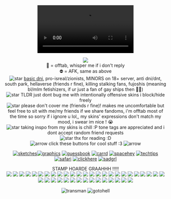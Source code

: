 
<div align="center">

 <div align="center">
<video src= https://github.com/user-attachments/assets/d71ec205-f460-460a-922b-fada8b5a56fb />
</div>
 
 ![](https://komarev.com/ghpvc/?username=tboydin&label=goobers+++&color=9bdbff&style=plastic) 
<br>🌙 = offtab, whisper me if i don't reply
<br> ⛔ = AFK, same as above
<br> ![star](https://gifcity.carrd.co/assets/images/gallery282/06583020.gif?v=238ae5e6) <a href="https://dnicriteria.carrd.co">basic dni</a>, pro-isreal/zionists, MINORS on 18+ server, anti dni/dnt, south park, hellaverse (friends r fine), killing stalking fans, fujoshis (meaning bl/mlm fetishizers, if ur just a fan of gay ships then 🤷‍♂️)
<br>![star](https://gifcity.carrd.co/assets/images/gallery282/06583020.gif?v=238ae5e6) TLDR just dont bug me with intentionally offensive skins i block/hide freely
<br>![star](https://gifcity.carrd.co/assets/images/gallery282/06583020.gif?v=238ae5e6) please don't cover me (friends r fine)! makes me uncomfortable but feel free to sit with me/my friends if we share fandoms, i'm offtab most of the time so sorry if i ignore u lol,, my skins' expressions don't match my mood, i swear im nice ! :sob:
<br>![star](https://gifcity.carrd.co/assets/images/gallery282/06583020.gif?v=238ae5e6) taking inspo from my skins is chill :P tone tags are appreciated and i dont accept random friend requests 
<br>![star](https://gifcity.carrd.co/assets/images/gallery282/06583020.gif?v=238ae5e6) thx for reading :D
<br> ![arrow](https://gifcity.carrd.co/assets/images/gallery272/3356dfef.gif?v=47652796) click these buttons for cool stuff :3 ![arrow](https://gifcity.carrd.co/assets/images/gallery272/3356dfef.gif?v=47652796)

<a href="https://sageysketches.tumblr.com/">![sketches](https://64.media.tumblr.com/6f99e0d3bfcdedeaf5cf5e4059e0a72f/3333b3b12d33a859-8d/s100x200/42c4f53cdd5d1c822d63cfab2b3cb5df02d246be.pnj)</a><a href="https://tboydin.neocities.org/graphics">![graphics](https://64.media.tumblr.com/e3425d1db5820eed6ac28af7a7426f6b/60142144b7a226d2-28/s100x200/fc06898ae57710c1ffdc6b82da8812f55090d8f5.gifv)</a> <a href="https://tboydin.atabook.org/">![guessbook](https://64.media.tumblr.com/a26e273143bd232a1aaa471bc5e41723/e2d9cbd6f35db6b6-91/s100x200/22b7a071bbfb06e6b3fda1d777d2549c72d3499f.webp)</a> <a href="https://iswsifobaaigwtsswam.carrd.co/">![carrd](https://64.media.tumblr.com/603d323a4f6002a1552cd632b4a351b4/2a9d1e61df91f5df-a5/s100x200/c27be2b4fb0d242ed126142db6bb5c9687508adc.gifv)</a> <a href="https://spacehey.com/tboydin">![spacehey](https://64.media.tumblr.com/caadba37f38c298b01364b22f70af02f/be742d7aa4f27e81-b7/s100x200/efc88b83b773d7cf8a1b203f23177d2182735c51.gifv)</a> <a href="https://www.tumblr.com/agentromanoffsir/717067981978533888/neocities-guide-why-you-should-build-your-own">![techtips](https://pixelsafari.neocities.org/buttons/2linus.gif)</a> <a href="https://pixelsafari.neocities.org/">![safari](https://pixelsafari.neocities.org/about/pixelsafari.gif)</a> <a href="https://gifcity.carrd.co/">![clickhere](https://gifcity.carrd.co/assets/images/gallery87/456c12a0.gif?v=ec51e415)</a> <a href="https://sadgrl.online/">![sadgrl](https://sadgrl.online/assets/images/buttons/sadgrlonline.gif)</a>
<br>

STAMP HOARDE GRAAHHH !!!!!
<br> <img src="https://images-wixmp-ed30a86b8c4ca887773594c2.wixmp.com/f/0a5f7df0-27c4-484c-b9f1-92e3d31405de/d2psch5-7502baa3-2c9c-4bc0-a7b2-f5cd258fa094.png/v1/fill/w_99,h_56/cyclops_douchebag_stamp_by_shortified_d2psch5-fullview.png?token=eyJ0eXAiOiJKV1QiLCJhbGciOiJIUzI1NiJ9.eyJzdWIiOiJ1cm46YXBwOjdlMGQxODg5ODIyNjQzNzNhNWYwZDQxNWVhMGQyNmUwIiwiaXNzIjoidXJuOmFwcDo3ZTBkMTg4OTgyMjY0MzczYTVmMGQ0MTVlYTBkMjZlMCIsIm9iaiI6W1t7ImhlaWdodCI6Ijw9NTYiLCJwYXRoIjoiXC9mXC8wYTVmN2RmMC0yN2M0LTQ4NGMtYjlmMS05MmUzZDMxNDA1ZGVcL2QycHNjaDUtNzUwMmJhYTMtMmM5Yy00YmMwLWE3YjItZjVjZDI1OGZhMDk0LnBuZyIsIndpZHRoIjoiPD05OSJ9XV0sImF1ZCI6WyJ1cm46c2VydmljZTppbWFnZS5vcGVyYXRpb25zIl19.87EnW9a-9Go-N-1hbZS_nWchBqhr8_p1TCmq-2DnlR0"/>
<img src="https://images-wixmp-ed30a86b8c4ca887773594c2.wixmp.com/f/34ce505e-bb08-436c-9116-f92a5f14df3b/d57q7ci-7687f1cd-311a-4cb9-9df2-fbcb2707c0e2.gif?token=eyJ0eXAiOiJKV1QiLCJhbGciOiJIUzI1NiJ9.eyJzdWIiOiJ1cm46YXBwOjdlMGQxODg5ODIyNjQzNzNhNWYwZDQxNWVhMGQyNmUwIiwiaXNzIjoidXJuOmFwcDo3ZTBkMTg4OTgyMjY0MzczYTVmMGQ0MTVlYTBkMjZlMCIsIm9iaiI6W1t7InBhdGgiOiJcL2ZcLzM0Y2U1MDVlLWJiMDgtNDM2Yy05MTE2LWY5MmE1ZjE0ZGYzYlwvZDU3cTdjaS03Njg3ZjFjZC0zMTFhLTRjYjktOWRmMi1mYmNiMjcwN2MwZTIuZ2lmIn1dXSwiYXVkIjpbInVybjpzZXJ2aWNlOmZpbGUuZG93bmxvYWQiXX0.HDSZ9BVRgtg0wQHwX3f37HkGfWE2UCcl1axYhpBm-3c"/>
<img src="https://64.media.tumblr.com/70f3cbf13fe88968d6ace57b32aeed5e/cf7933b2aca30048-69/s100x200/beef8b17c0e197ebfbc14bb3aea26f135c883943.gifv"/>
<img src="https://64.media.tumblr.com/83b85b63878d50c7aa1569d3028a6315/2a9d1e61df91f5df-b8/s100x200/a8a466355361e59b9e50d45f711b1a44ef0a8238.gifv"/>
<img src="https://64.media.tumblr.com/28757e7608c948b1ef3bc730a149098a/bbb680b5efce7e07-44/s100x200/879f1628aae38f779f29362042592c7f36e0ce7e.gifv"/>
<img src="https://64.media.tumblr.com/04065b72e8e26547cce206555d49c003/c4e2ca8d57b4efb1-5a/s100x200/d1e74e220fa308cea4fe40ef1d60979bad69c4f5.pnj"/>
<img src="https://64.media.tumblr.com/c1278b3696e1d5dc70f101afd235992f/19a8f7934d4ff7d4-9b/s100x200/8adb690007613ddecc6fa9971850890c9fa3537f.gifv"/>
<img src="https://64.media.tumblr.com/817e9764bed275dbe2c5af74189ac01d/e624c95b8f82c774-9e/s100x200/ff58ac4b4de94fa2d093c3e85c0c84a0f8411ea9.gifv"/>
<img src="https://64.media.tumblr.com/dee83142945acbc64085014ef200c094/fc096b2b9d65a2c7-bb/s100x200/2e4792e3974dd8afcbece907e99f3c5c118be9fc.gifv"/>
<img src="https://64.media.tumblr.com/6968c6a4d9eae0401f7fa8be2678c9f0/079410fda6c34709-57/s100x200/93373c4d4d0147f818f4681c02ddb072184aab79.gifv"/>
<img src="https://64.media.tumblr.com/6c828b1196bff96d8e10b80dd0577d39/c65028b58e0ecc13-0f/s100x200/b9380c8e313707c3fc24fcd45162d6d199d21996.gifv"/>
<img src="https://images-wixmp-ed30a86b8c4ca887773594c2.wixmp.com/f/cc7433fe-f858-46bf-bd21-6bb9fa732023/d2rsp73-62b64d9a-7184-4453-8228-e9d168f8df33.gif?token=eyJ0eXAiOiJKV1QiLCJhbGciOiJIUzI1NiJ9.eyJzdWIiOiJ1cm46YXBwOjdlMGQxODg5ODIyNjQzNzNhNWYwZDQxNWVhMGQyNmUwIiwiaXNzIjoidXJuOmFwcDo3ZTBkMTg4OTgyMjY0MzczYTVmMGQ0MTVlYTBkMjZlMCIsIm9iaiI6W1t7InBhdGgiOiJcL2ZcL2NjNzQzM2ZlLWY4NTgtNDZiZi1iZDIxLTZiYjlmYTczMjAyM1wvZDJyc3A3My02MmI2NGQ5YS03MTg0LTQ0NTMtODIyOC1lOWQxNjhmOGRmMzMuZ2lmIn1dXSwiYXVkIjpbInVybjpzZXJ2aWNlOmZpbGUuZG93bmxvYWQiXX0.W1mb6x8_PxCxhOpNyrNgQImZr7QrxO4x4RuWMyNk0ig"/>
<img src="https://64.media.tumblr.com/18e76972a8e25c16535e72c0c9015f30/98e7948c68fb8fc6-2e/s100x200/4b70cf39ec92b4846aebc25306958da697b84dd5.gifv?"/>
<img src="https://64.media.tumblr.com/50161b4cbdf3e9214057310ca1e47a2b/7529b876394b02c5-0e/s100x200/cfa3bfbfc889373ef7ecb73b91b4e3bf8acb3f06.pnj"/>
<img src="https://64.media.tumblr.com/3f8ec0a9c43aada95465f04057b45600/687e8fd4ed81580e-1e/s100x200/40bf030410c370117febd2b9e9ff0ccc7b303fea.gifv">
<img src="https://64.media.tumblr.com/3be91c01bfb2af2556021ce0455a1293/2b6109a88798b692-89/s100x200/60815299e968b0a939339216c53c69b1e31aaabf.gifv"/>
<img src="https://64.media.tumblr.com/333d32029fee65235a7775118678439a/a479880211fda7ba-a6/s100x200/2600b6bb9c32618f8ed84c6e7384daea06c50291.pnj"/>
<img src="https://64.media.tumblr.com/eef5fbd3209ff39b06266f546b186131/c91e8a21ee867eef-45/s100x200/ca1f56adb856937162c08742c85c066f82c240bd.pnj"/>
<img src="https://64.media.tumblr.com/7b2d2bc2daaa7e49b4060f50580ac32c/c3de01a11644097d-ba/s100x200/e6cd1fba5d8acfd79709ec6bced89ac4f6f109ef.gifv"/>
<img src="https://pixelsafari.neocities.org/stamps/youhavenoidea.png"/>
<img src="https://64.media.tumblr.com/5b11cafe9a9a0e769d2880331d6b737b/47ff6a7d72ff9867-17/s100x200/1b7a31f9a81bd331675abadb797fd671768a8ccc.gifv"/>
<img src="https://64.media.tumblr.com/796e1359c4611653b646248e93556831/f1dbe56fe71069c0-80/s250x400/6c5f7ffb46dc05cadf9d61e398cb0d714dab88ee.gifv"/>
<img src="https://64.media.tumblr.com/d967b7509dd6ffa0d10e1db974b06c2f/e2d9cbd6f35db6b6-31/s100x200/a57be03ba4791ff4306036b7acc910eb01b93bc9.webp"/>
<img src="https://images-wixmp-ed30a86b8c4ca887773594c2.wixmp.com/f/b62b752e-4158-40f4-a9a3-d682e72fe8fb/dcxeblu-2d63d484-5abb-43bb-b21c-9ca1184a209c.gif?token=eyJ0eXAiOiJKV1QiLCJhbGciOiJIUzI1NiJ9.eyJzdWIiOiJ1cm46YXBwOjdlMGQxODg5ODIyNjQzNzNhNWYwZDQxNWVhMGQyNmUwIiwiaXNzIjoidXJuOmFwcDo3ZTBkMTg4OTgyMjY0MzczYTVmMGQ0MTVlYTBkMjZlMCIsIm9iaiI6W1t7InBhdGgiOiJcL2ZcL2I2MmI3NTJlLTQxNTgtNDBmNC1hOWEzLWQ2ODJlNzJmZThmYlwvZGN4ZWJsdS0yZDYzZDQ4NC01YWJiLTQzYmItYjIxYy05Y2ExMTg0YTIwOWMuZ2lmIn1dXSwiYXVkIjpbInVybjpzZXJ2aWNlOmZpbGUuZG93bmxvYWQiXX0.yvb_33dmbzKKwlguj6qwpTEDDqtaN3m9DSI5u_sratI"/>
<img src="https://images-wixmp-ed30a86b8c4ca887773594c2.wixmp.com/f/ac8d15ac-09a1-4dac-98dc-eee7034af40e/d583vx8-ef9b197b-f554-41dc-a387-8c993cb86c9c.gif?token=eyJ0eXAiOiJKV1QiLCJhbGciOiJIUzI1NiJ9.eyJzdWIiOiJ1cm46YXBwOjdlMGQxODg5ODIyNjQzNzNhNWYwZDQxNWVhMGQyNmUwIiwiaXNzIjoidXJuOmFwcDo3ZTBkMTg4OTgyMjY0MzczYTVmMGQ0MTVlYTBkMjZlMCIsIm9iaiI6W1t7InBhdGgiOiJcL2ZcL2FjOGQxNWFjLTA5YTEtNGRhYy05OGRjLWVlZTcwMzRhZjQwZVwvZDU4M3Z4OC1lZjliMTk3Yi1mNTU0LTQxZGMtYTM4Ny04Yzk5M2NiODZjOWMuZ2lmIn1dXSwiYXVkIjpbInVybjpzZXJ2aWNlOmZpbGUuZG93bmxvYWQiXX0.Dckh90E2Wq0yLuGUbyuma2SjDmSbMwgLBl9UJk5cgJ8"/>
<img src="https://64.media.tumblr.com/b5ee5dda177860614254fc6f6e0af2e4/accc52aacf9953cd-ed/s100x200/3dc9fbcf0d8fa626671476d243e2d37c51805c15.gifv"/>
<img src="https://images-wixmp-ed30a86b8c4ca887773594c2.wixmp.com/f/fead9dbd-349d-456c-b62e-12a15b28dab9/dwqjwy-bade1b70-598e-45b4-83bd-d508e41e9a77.gif?token=eyJ0eXAiOiJKV1QiLCJhbGciOiJIUzI1NiJ9.eyJzdWIiOiJ1cm46YXBwOjdlMGQxODg5ODIyNjQzNzNhNWYwZDQxNWVhMGQyNmUwIiwiaXNzIjoidXJuOmFwcDo3ZTBkMTg4OTgyMjY0MzczYTVmMGQ0MTVlYTBkMjZlMCIsIm9iaiI6W1t7InBhdGgiOiJcL2ZcL2ZlYWQ5ZGJkLTM0OWQtNDU2Yy1iNjJlLTEyYTE1YjI4ZGFiOVwvZHdxand5LWJhZGUxYjcwLTU5OGUtNDViNC04M2JkLWQ1MDhlNDFlOWE3Ny5naWYifV1dLCJhdWQiOlsidXJuOnNlcnZpY2U6ZmlsZS5kb3dubG9hZCJdfQ.ozKpQ65CrPnj_tbfX-Wg0Qk4Lf0oXTMoyXETjuvRIW0"/>
<img src="https://64.media.tumblr.com/2d2ea532460f6bb1829989529ee8e91d/e528b9049a5cce47-3d/s100x200/ca5a8bbcce94155b2f3c0a000a9475aea0fb132f.gifv"/>
<img src="https://user-images.githubusercontent.com/126313739/257608003-8f865a33-950b-4aa2-a7db-c3155f544111.gif"/>
<img src="https://64.media.tumblr.com/7d1f41db123fca79b51117d7c763b5ca/75e09c262ea286b7-1a/s100x200/29f4d3eb2b3bdf95bd30b3f9a804df9f4295e09f.pnj"/>
<img src="https://64.media.tumblr.com/de4e776e663cf61db487964e24e3338f/bb8f3fc4a236f7ac-48/s100x200/a7d77d483e238538e59182f22dea8502305324c7.gifv"/>
<img src="https://petericklover.carrd.co/assets/images/image09.png?v=79ac9d03"/>
<img src="https://images-wixmp-ed30a86b8c4ca887773594c2.wixmp.com/f/ccbffaf7-25fc-4e92-9d2b-c7ce68196961/d51qgh5-45d41554-2737-43f4-9d74-ca1290d66b12.gif?token=eyJ0eXAiOiJKV1QiLCJhbGciOiJIUzI1NiJ9.eyJzdWIiOiJ1cm46YXBwOjdlMGQxODg5ODIyNjQzNzNhNWYwZDQxNWVhMGQyNmUwIiwiaXNzIjoidXJuOmFwcDo3ZTBkMTg4OTgyMjY0MzczYTVmMGQ0MTVlYTBkMjZlMCIsIm9iaiI6W1t7InBhdGgiOiJcL2ZcL2NjYmZmYWY3LTI1ZmMtNGU5Mi05ZDJiLWM3Y2U2ODE5Njk2MVwvZDUxcWdoNS00NWQ0MTU1NC0yNzM3LTQzZjQtOWQ3NC1jYTEyOTBkNjZiMTIuZ2lmIn1dXSwiYXVkIjpbInVybjpzZXJ2aWNlOmZpbGUuZG93bmxvYWQiXX0.5CXwpDmiBJohX16WXw5gtb4dEADjm0TyiWJk6_zyWe8"/>
<img src="https://images-wixmp-ed30a86b8c4ca887773594c2.wixmp.com/f/84467357-6e98-4a53-b56a-76ee9199b049/dcca4bc-95216ad6-b1c9-43c2-bc7b-7ab5210559c4.png/v1/fill/w_99,h_56/_stamp__domino_by_galaxystamps_dcca4bc-fullview.png?token=eyJ0eXAiOiJKV1QiLCJhbGciOiJIUzI1NiJ9.eyJzdWIiOiJ1cm46YXBwOjdlMGQxODg5ODIyNjQzNzNhNWYwZDQxNWVhMGQyNmUwIiwiaXNzIjoidXJuOmFwcDo3ZTBkMTg4OTgyMjY0MzczYTVmMGQ0MTVlYTBkMjZlMCIsIm9iaiI6W1t7ImhlaWdodCI6Ijw9NTYiLCJwYXRoIjoiXC9mXC84NDQ2NzM1Ny02ZTk4LTRhNTMtYjU2YS03NmVlOTE5OWIwNDlcL2RjY2E0YmMtOTUyMTZhZDYtYjFjOS00M2MyLWJjN2ItN2FiNTIxMDU1OWM0LnBuZyIsIndpZHRoIjoiPD05OSJ9XV0sImF1ZCI6WyJ1cm46c2VydmljZTppbWFnZS5vcGVyYXRpb25zIl19.6fUE3Nu3bgNfiwA1b6AvUQtceQgWJ4UJQPv68Dt1veA"/>
<img src="https://64.media.tumblr.com/8e5d28539897e703c65c3408cbc92fb6/2a9d1e61df91f5df-bd/s100x200/3f21843699c1b8034336a1c2ae982e668bb2602b.gifv"/>
<img src="https://pixelsafari.neocities.org/stamps/luckystar2.gif"/>
<img src="https://pixelsafari.neocities.org/stamps/snail.png"/>
<img src="https://64.media.tumblr.com/e8540b03cc566deb36fde6004f9df95c/0c5fd159ba912643-7b/s100x200/6101b93f3003e2ab8c88fb5974a70cf7cc037dbe.gifv">
<img src="https://64.media.tumblr.com/881a592de0c480db6db3f15bae9e9cd7/fc096b2b9d65a2c7-3d/s100x200/37c90266052ee4999a12f54e8da00f4c6a1c26c5.gifv"/>
<img src="https://64.media.tumblr.com/52191d3ecbc1d34e8dad21a09cd94553/45b6d52a72f25e05-53/s100x200/cb22deb62f5ca36968ec843107524e487d876426.pnj">

 ![transman](https://pbs.twimg.com/media/GhkLwYSWMAAv0Ta?format=jpg&name=medium)
 ![gotohell](https://github.com/user-attachments/assets/a8519362-246f-4431-8836-7ab35bd8ea93)

</div>
